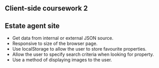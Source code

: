 Client-side coursework 2
--
Estate agent site
--
 
- Get data from internal or external JSON source.
- Responsive to size of the browser page.
- Use localStorage to allow the user to store favourite properties.
- Allow the user to specify search criteria when looking for property.
- Use a method of displaying images to the user.
